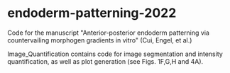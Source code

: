 # endoderm-patterning-2022
Code for the manuscript "Anterior-posterior endoderm patterning via countervailing morphogen gradients in vitro" (Cui, Engel, et al.)

Image_Quantification contains code for image segmentation and intensity quantification, as well as plot generation (see Figs. 1F,G,H and 4A).
